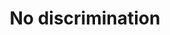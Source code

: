 ---
pid: LLC6
title: No discrimination
location_transcription: In front of city hall
zipcode: 
outside_phl: 
neighborhood: 
age: '11'
age_range: 6-13
instagram: 
image_file_name: LLC_6.jpg
proposal_transcription: 
topic: Family,Immigration,Race Ethnicity
topic_summary: 0, 0, 0
type: Sculpture Statue
keywords_other: Immigrant; Family
credit: 'Mia #Beyourself'
image_labels: A family holding hands on top of a stand that says //A Beautiful Immigrant
  Family//
twitter: 
facebook: 
permalink: "/monuments/llc6/"
layout: item-page
---